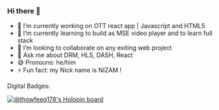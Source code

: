 ### Hi there 👋

- 🔭 I’m currently working on OTT react app | Javascript and HTML5
- 🌱 I’m currently learning to build as MSE video player and to learn full stack
- 👯 I’m looking to collaborate on any exiting web project
- 💬 Ask me about DRM, HLS, DASH, React
- 😄 Pronouns: he/him
- ⚡ Fun fact: my Nick name is NIZAM ! 

<!--
**thowfeeq178/thowfeeq178** is a ✨ _special_ ✨ repository because its `README.md` (this file) appears on your GitHub profile.
-->

Digital Badges: 

[![@thowfeeq178's Holopin board](https://holopin.io/api/user/board?user=thowfeeq178)](https://holopin.io/@thowfeeq178)
